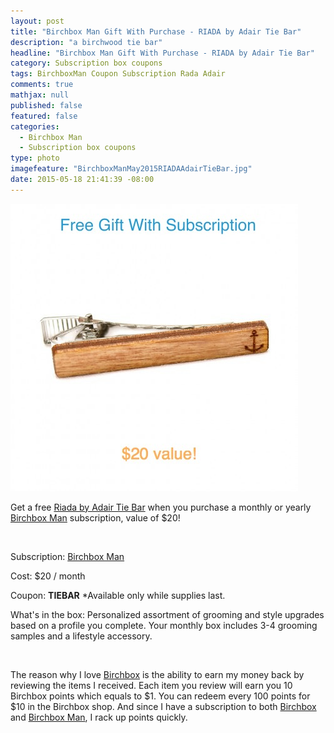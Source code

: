 ```yaml
---
layout: post
title: "Birchbox Man Gift With Purchase - RIADA by Adair Tie Bar"
description: "a birchwood tie bar"
headline: "Birchbox Man Gift With Purchase - RIADA by Adair Tie Bar"
category: Subscription box coupons
tags: BirchboxMan Coupon Subscription Rada Adair
comments: true
mathjax: null
published: false
featured: false
categories: 
  - Birchbox Man
  - Subscription box coupons
type: photo
imagefeature: "BirchboxManMay2015RIADAAdairTieBar.jpg"
date: 2015-05-18 21:41:39 -08:00
---
```

![Birchbox Man GWP Riada Tie Bar](/images/BirchboxManMay2015RIADAAdairTieBar.jpg)
<p>Get a free <a href="https://www.birchbox.com/shop/riada-by-adair-wood-tie-bar">Riada by Adair Tie Bar</a> when you purchase a monthly or yearly <a href="https://www.birchbox.com/invite/whatsupmailbox">Birchbox Man</a> subscription, value of $20!</p>
<br>

<p>Subscription: <a href="https://www.birchbox.com/invite/whatsupmailbox">Birchbox Man</a></p>
<p>Cost: $20 / month</p>
<p>Coupon: <b>TIEBAR</b> *Available only while supplies last.</p>
<p>What's in the box: Personalized assortment of grooming and style upgrades based on a profile you complete. Your monthly box includes 3-4 grooming samples and a lifestyle accessory.</p>
<br>

<p>The reason why I love <a href="https://www.birchbox.com/invite/whatsupmailbox">Birchbox</a> is the ability to earn my money back by reviewing the items I received. Each item you review will earn you 10 Birchbox points which equals to $1. You can redeem every 100 points for $10 in the Birchbox shop. And since I have a subscription to both <a href="https://www.birchbox.com/invite/whatsupmailbox">Birchbox</a> and <a href="https://www.birchbox.com/invite/whatsupmailbox">Birchbox Man</a>, I rack up points quickly.</p>
